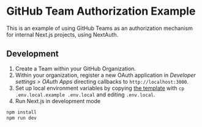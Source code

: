 # GitHub Team Authorization Example

This is an example of using GitHub Teams as an authorization mechanism for internal Next.js projects, using NextAuth.

## Development

1. Create a Team within your GitHub Organization.
2. Within your organization, register a new OAuth application in *Developer settings > OAuth Apps* directing callbacks to `http://localhost:3000`.
3. Set up local environment variables by copying [the template](./env.local.example) with `cp .env.local.example .env.local` and editing `.env.local`.
4. Run Next.js in development mode

```bash
npm install
npm run dev
```

